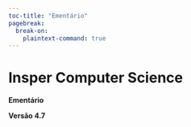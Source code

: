 ```yaml
---
toc-title: "Ementário"
pagebreak:
  break-on:
    plaintext-command: true
---
```


# Insper Computer Science

**Ementário**

**Versão 4.7**
